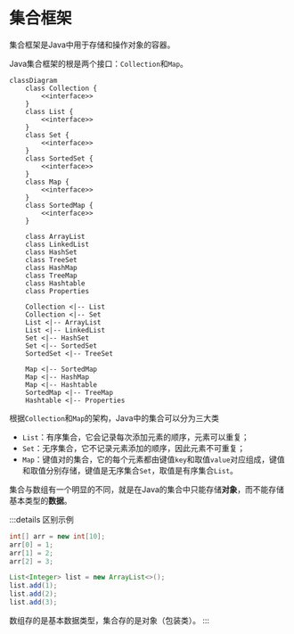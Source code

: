 # 集合框架

集合框架是Java中用于存储和操作对象的容器。

Java集合框架的根是两个接口：`Collection`和`Map`。

```mermaid
classDiagram
    class Collection {
        <<interface>>
    }
    class List {
        <<interface>>
    }
    class Set {
        <<interface>>
    }
    class SortedSet {
        <<interface>>
    }
    class Map {
        <<interface>>
    }
    class SortedMap {
        <<interface>>
    }

    class ArrayList
    class LinkedList
    class HashSet
    class TreeSet
    class HashMap
    class TreeMap
    class Hashtable
    class Properties

    Collection <|-- List
    Collection <|-- Set
    List <|-- ArrayList
    List <|-- LinkedList
    Set <|-- HashSet
    Set <|-- SortedSet
    SortedSet <|-- TreeSet

    Map <|-- SortedMap
    Map <|-- HashMap
    Map <|-- Hashtable
    SortedMap <|-- TreeMap
    Hashtable <|-- Properties
```
根据`Collection`和`Map`的架构，Java中的集合可以分为三大类

- `List`：有序集合，它会记录每次添加元素的顺序，元素可以重复；
- `Set`：无序集合，它不记录元素添加的顺序，因此元素不可重复；
- `Map`：键值对的集合，它的每个元素都由键值`key`和取值`value`对应组成，键值和取值分别存储，键值是无序集合`Set`，取值是有序集合`List`。

集合与数组有一个明显的不同，就是在Java的集合中只能存储**对象**，而不能存储基本类型的**数据**。

:::details 区别示例

```java
int[] arr = new int[10];
arr[0] = 1;
arr[1] = 2;
arr[2] = 3;

List<Integer> list = new ArrayList<>();
list.add(1);
list.add(2);
list.add(3);
```

数组存的是基本数据类型，集合存的是对象（包装类）。
::: 

